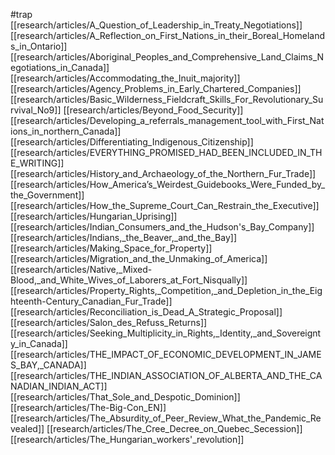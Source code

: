 #trap
[[research/articles/A_Question_of_Leadership_in_Treaty_Negotiations]]
[[research/articles/A_Reflection_on_First_Nations_in_their_Boreal_Homelands_in_Ontario]]
[[research/articles/Aboriginal_Peoples_and_Comprehensive_Land_Claims_Negotiations_in_Canada]]
[[research/articles/Accommodating_the_Inuit_majority]]
[[research/articles/Agency_Problems_in_Early_Chartered_Companies]]
[[research/articles/Basic_Wilderness_Fieldcraft_Skills_For_Revolutionary_Survival_No9]]
[[research/articles/Beyond_Food_Security]]
[[research/articles/Developing_a_referrals_management_tool_with_First_Nations_in_northern_Canada]]
[[research/articles/Differentiating_Indigenous_Citizenship]]
[[research/articles/EVERYTHING_PROMISED_HAD_BEEN_INCLUDED_IN_THE_WRITING]]
[[research/articles/History_and_Archaeology_of_the_Northern_Fur_Trade]]
[[research/articles/How_America’s_Weirdest_Guidebooks_Were_Funded_by_the_Government]]
[[research/articles/How_the_Supreme_Court_Can_Restrain_the_Executive]]
[[research/articles/Hungarian_Uprising]]
[[research/articles/Indian_Consumers_and_the_Hudson's_Bay_Company]]
[[research/articles/Indians,_the_Beaver,_and_the_Bay]]
[[research/articles/Making_Space_for_Property]]
[[research/articles/Migration_and_the_Unmaking_of_America]]
[[research/articles/Native,_Mixed-Blood,_and_White_Wives_of_Laborers_at_Fort_Nisqually]]
[[research/articles/Property_Rights,_Competition,_and_Depletion_in_the_Eighteenth-Century_Canadian_Fur_Trade]]
[[research/articles/Reconciliation_is_Dead_A_Strategic_Proposal]]
[[research/articles/Salon_des_Refuss_Returns]]
[[research/articles/Seeking_Multiplicity_in_Rights,_Identity,_and_Sovereignty_in_Canada]]
[[research/articles/THE_IMPACT_OF_ECONOMIC_DEVELOPMENT_IN_JAMES_BAY,_CANADA]]
[[research/articles/THE_INDIAN_ASSOCIATION_OF_ALBERTA_AND_THE_CANADIAN_INDIAN_ACT]]
[[research/articles/That_Sole_and_Despotic_Dominion]]
[[research/articles/The-Big-Con_EN]]
[[research/articles/The_Absurdity_of_Peer_Review_What_the_Pandemic_Revealed]]
[[research/articles/The_Cree_Decree_on_Quebec_Secession]]
[[research/articles/The_Hungarian_workers'_revolution]]
